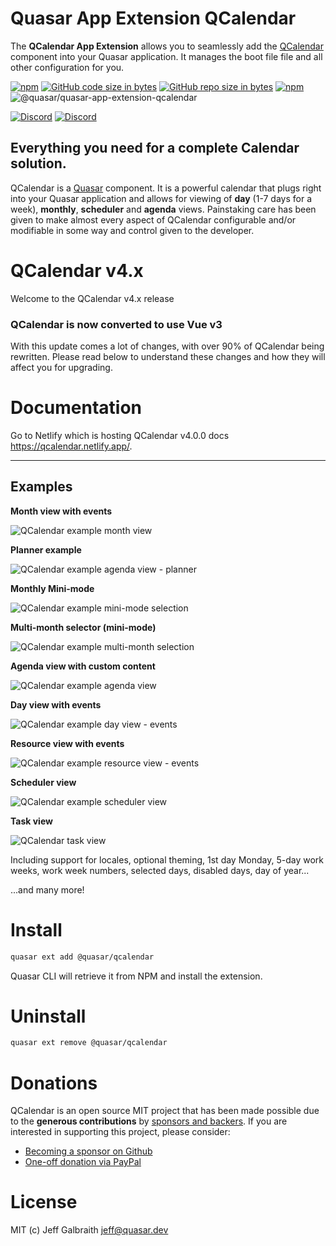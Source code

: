 # Quasar App Extension QCalendar

The **QCalendar App Extension** allows you to seamlessly add the [QCalendar](../ui) component into your Quasar application. It manages the boot file file and all other configuration for you.

[![npm](https://img.shields.io/npm/v/@quasar/quasar-app-extension-qcalendar?label=@quasar/quasar-app-extension-qcalendar)](https://www.npmjs.com/package/@quasar/quasar-app-extension-qcalendar)
[![GitHub code size in bytes](https://img.shields.io/github/languages/code-size/quasarframework/quasar-ui-qcalendar)]()
[![GitHub repo size in bytes](https://img.shields.io/github/repo-size/quasarframework/quasar-ui-qcalendar)]()
[![npm](https://img.shields.io/npm/dt/@quasar/quasar-app-extension-qcalendar)](https://www.npmjs.com/package/@quasar/quasar-app-extension-qcalendar)
![@quasar/quasar-app-extension-qcalendar](https://img.shields.io/npm/dm/@quasar/quasar-app-extension-qcalendar)

[![Discord](https://img.shields.io/badge/discord-join%20server-738ADB?style=for-the-badge&logo=discord&logoColor=738ADB)](https://chat.quasar.dev)
[![Discord](https://img.shields.io/badge/follow-@jgalbraith64-1DA1F2?style=for-the-badge&logo=twitter&logoColor=1DA1F2)](https://twitter.com/jgalbraith64)

## Everything you need for a complete Calendar solution.

QCalendar is a [Quasar](https://quasar.dev) component. It is a powerful calendar that plugs right into your Quasar application and allows for viewing of **day** (1-7 days for a week), **monthly**, **scheduler** and **agenda** views. Painstaking care has been given to make almost every aspect of QCalendar configurable and/or modifiable in some way and control given to the developer.

# QCalendar v4.x

Welcome to the QCalendar v4.x release

### QCalendar is now converted to use Vue v3

With this update comes a lot of changes, with over 90% of QCalendar being rewritten. Please read below to understand these changes and how they will affect you for upgrading.

# Documentation

Go to Netlify which is hosting QCalendar v4.0.0 docs https://qcalendar.netlify.app/.

---

## Examples

**Month view with events**

![QCalendar example month view](https://raw.githubusercontent.com/quasarframework/quasar-ui-qcalendar/packages/docs/public/qcalendarmonth-event-slots.png)

**Planner example**

![QCalendar example agenda view - planner](https://raw.githubusercontent.com/quasarframework/quasar-ui-qcalendar/packages/docs/public/qcalendaragenda-planner.png)

**Monthly Mini-mode**

![QCalendar example mini-mode selection](https://raw.githubusercontent.com/quasarframework/quasar-ui-qcalendar/packages/docs/public/qcalendarmonth-minimode-range-selection.png)

**Multi-month selector (mini-mode)**

![QCalendar example multi-month selection](https://raw.githubusercontent.com/quasarframework/quasar-ui-qcalendar/packages/docs/public/qcalendar-month-view-mini-mode-multi-month-selection.png)

**Agenda view with custom content**

![QCalendar example agenda view](https://raw.githubusercontent.com/quasarframework/quasar-ui-qcalendar/packages/docs/public/qcalendar-agenda-view.png)

**Day view with events**

![QCalendar example day view - events](https://raw.githubusercontent.com/quasarframework/quasar-ui-qcalendar/packages/docs/public/qcalendar-day-view.png)

**Resource view with events**

![QCalendar example resource view - events](https://raw.githubusercontent.com/quasarframework/quasar-ui-qcalendar/packages/docs/public/qcalendar-resource-view.png)

**Scheduler view**

![QCalendar example scheduler view](https://raw.githubusercontent.com/quasarframework/quasar-ui-qcalendar/packages/docs/public/qcalendar-scheduler-view.png)

**Task view**

![QCalendar task view](https://raw.githubusercontent.com/quasarframework/quasar-ui-qcalendar/packages/docs/public/QCalendarTask.png)

Including support for locales, optional theming, 1st day Monday, 5-day work weeks, work week numbers, selected days, disabled days, day of year...

...and many more!

# Install

```bash
quasar ext add @quasar/qcalendar
```

Quasar CLI will retrieve it from NPM and install the extension.

# Uninstall

```bash
quasar ext remove @quasar/qcalendar
```

# Donations

QCalendar is an open source MIT project that has been made possible due to the **generous contributions** by [sponsors and backers](https://github.com/sponsors/hawkeye64). If you are interested in supporting this project, please consider:

- [Becoming a sponsor on Github](https://github.com/users/hawkeye64/sponsorship)
- [One-off donation via PayPal](https://paypal.me/hawkeye64)

# License

MIT (c) Jeff Galbraith <jeff@quasar.dev>
